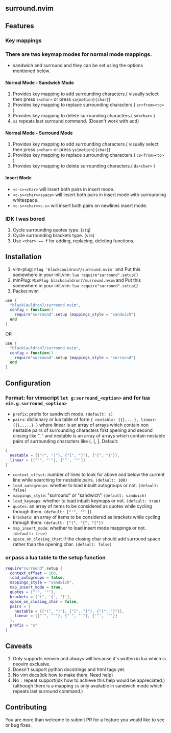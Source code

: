 ## surround.nvim

## Features

### Key mappings

### There are two keymap modes for normal mode mappings.

- sandwich and surround and they can be set using the options mentioned below.

#### Normal Mode - Sandwich Mode

1. Provides key mapping to add surrounding characters.( visually select then press `s<char>` or press `sa{motion}{char}`)
2. Provides key mapping to replace surrounding characters.( `sr<from><to>` )
3. Provides key mapping to delete surrounding characters.( `sd<char>` )
4. `ss` repeats last surround command. (Doesn't work with add)

#### Normal Mode - Surround Mode

1. Provides key mapping to add surrounding characters.( visually select then press `s<char>` or press `ys{motion}{char}`)
2. Provides key mapping to replace surrounding characters.( `cs<from><to>` )
3. Provides key mapping to delete surrounding characters.( `ds<char>` )

#### Insert Mode

- `<c-s><char>` will insert both pairs in insert mode.
- `<c-s><char><space>` will insert both pairs in insert mode with surrounding whitespace.
- `<c-s><char><c-s>` will insert both pairs on newlines insert mode.

### IDK I was bored

1. Cycle surrounding quotes type. (`stq`)
1. Cycle surrounding brackets type. (`stb`)
1. Use `<char> == f` for adding, replacing, deleting functions.

## Installation

1. vim-plug: `Plug 'blackcauldron7/surround.nvim'` and Put this somewhere in your init.vim: `lua require"surround".setup{}`
1. minPlug: `MinPlug blackcauldron7/surround.nvim` and Put this somewhere in your init.vim: `lua require"surround".setup{}`
1. Packer.nvim

```lua
use {
  "blackCauldron7/surround.nvim",
  config = function()
    require"surround".setup {mappings_style = "sandwich"}
  end
}
```

OR

```lua
use {
  "blackCauldron7/surround.nvim",
  config = function()
    require"surround".setup {mappings_style = "surround"}
  end
}
```



## Configuration

### Format: for **vimscript** `let g:surround_<option>` and for **lua** `vim.g.surround_<option>`

- `prefix`: prefix for sandwich mode. `(default: s)`
- `pairs`: dictionary or lua table of form `{ nestable: {{},...}, linear: {{},....} }` where linear is an array of arrays which contain non nestable pairs of surrounding characters first opening and second closing like ", ' and nestable is an array of arrays which contain nestable pairs of surrounding characters like (, {, [. Default:
```lua
{
  nestable = {{"(", ")"}, {"[", "]"}, {"{", "}"}},
  linear = {{"'", "'"}, {'"', '"'}}
}
```
- `context_offset`: number of lines to look for above and below the current line while searching for nestable pairs. `(default: 100)`
- `load_autogroups`: whether to load inbuilt autogroups or not. `(default: false)`
- `mappings_style`: "surround" or "sandwich" `(default: sandwich)`
- `load_keymaps`: whether to load inbuilt keymaps or not. `(default: true)`
- `quotes`: an array of items to be considered as quotes while cycling through them. `(default: ["'", '"'])`
- `brackets`: an array of items to be considered as brackets while cycling through them. `(default: ["(", "{", "["])`
- `map_insert_mode`: whether to load insert mode mappings or not. `(default: true)`
- `space_on_closing_char`: if the closing char should add surround space rather than the opening char. `(default: false)`

### or pass a lua table to the setup function

```lua
require"surround".setup {
  context_offset = 100,
  load_autogroups = false,
  mappings_style = "sandwich",
  map_insert_mode = true,
  quotes = {"'", '"'},
  brackets = {"(", '{', '['},
  space_on_closing_char = false,
  pairs = {
    nestable = {{"(", ")"}, {"[", "]"}, {"{", "}"}},
    linear = {{"'", "'"}, {"`", "`"}, {'"', '"'}}
  },
  prefix = "s"
}
```

## Caveats

1. Only supports neovim and always will because it's written in lua which is neovim exclusive.
1. Doesn't support python docstrings and html tags yet.
1. No vim docs(idk how to make them. Need help)
1. No `.` repeat support(idk how to achieve this help would be appreciated.) (although there is a mapping `ss` only available in sandwich mode which repeats last surround command.)

## Contributing

You are more than welcome to submit PR for a feature you would like to see or bug fixes.
